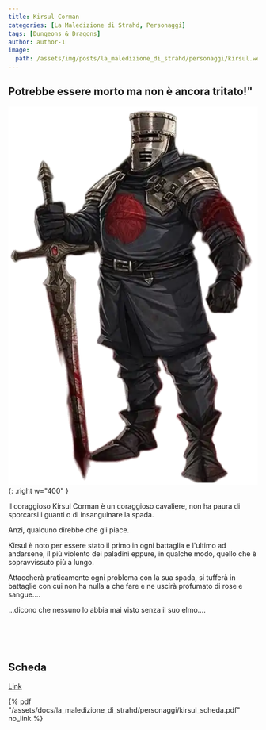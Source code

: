 ```yaml
---
title: Kirsul Corman
categories: [La Maledizione di Strahd, Personaggi]
tags: [Dungeons & Dragons]
author: author-1
image:
  path: /assets/img/posts/la_maledizione_di_strahd/personaggi/kirsul.webp
---
```


## Potrebbe essere morto ma non è ancora tritato!"

![Desktop View](/assets/img/posts/la_maledizione_di_strahd/personaggi/kirsul.webp){: .right w="400" }

Il coraggioso Kirsul Corman è un coraggioso cavaliere, non ha paura di sporcarsi i guanti o di insanguinare la spada. 

Anzi, qualcuno direbbe che gli piace. 

Kirsul è noto per essere stato il primo in ogni battaglia e l'ultimo ad andarsene, il più violento dei paladini eppure, in qualche modo, quello che è sopravvissuto più a lungo. 

Attaccherà praticamente ogni problema con la sua spada, si tufferà in battaglie con cui non ha nulla a che fare e ne uscirà profumato di rose e sangue….


…dicono che nessuno lo abbia mai visto senza il suo elmo….

<br><br><br>

## Scheda

<a href="/assets/docs/la_maledizione_di_strahd/personaggi/kirsul_scheda.pdf" target="_blank">Link</a>

{% pdf "/assets/docs/la_maledizione_di_strahd/personaggi/kirsul_scheda.pdf" no_link %}
